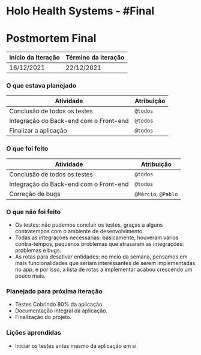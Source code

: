 # Holo Health Systems - #Final

# Postmortem Final

Início da Iteração | Término da iteração
------------ | -------------
16/12/2021 | 22/12/2021


### O que estava planejado
| Atividade | Atribuição |
| --- | --- |
| Conclusão de todos os testes | `@todos` |
| Integração do Back-end com o Front-end | `@todos` |
| Finalizar a aplicação | `@todos` |

### O que foi feito
| Atividade | Atribuição |
| --- | --- |
| Conclusão de todos os testes | `@todos` |
| Integração do Back-end com o Front-end | `@todos` |
| Correção de bugs | `@Márcio`, `@Pablo` |


### O que não foi feito
* Os testes: não pudemos concluir os testes, graças a alguns contratempos com o ambiente de desenvolvimento.
* Todas as integrações necessárias: basicamente, houveram vários contra-tempos, pequenos problemas que atrasaram as integrações: problemas e bugs.
* As rotas para desativar entidades: no meio da semana, pensamos em mais funcionalidades que seriam interessantes de serem implementadas no app, e por isso, a lista de rotas a implementar acabou crescendo um pouco mais.

### Planejado para próxima iteração
* Testes Cobrindo 80% da aplicação.
* Documentação integral da aplicação.
* Finalização do projeto.

### Lições aprendidas
* Iniciar os testes antes mesmo da aplicação em sí.
